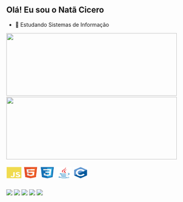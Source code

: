 ## Olá! Eu sou o Natã Cicero

- 🌱 Estudando Sistemas de Informação

<div>
<a href="https://github.com/natacicero">
<img width="450" height="165" src="https://github-readme-stats.vercel.app/api?username=natacicero&show_icons=true&theme=chartreuse-dark&include_all_commits=true&count_private=true"/>
<img width="450" height="165" src="https://github-readme-stats.vercel.app/api/top-langs/?username=natacicero&layout=compact&langs_count=16&theme=chartreuse-dark"/>
</div>

<div style="display: inline-block"><br>
<img align="center" alt="Nata-Js" height="30" width="40" src="https://raw.githubusercontent.com/devicons/devicon/master/icons/javascript/javascript-plain.svg">
  <img align="center" alt="Nata-HTML" height="30" width="40" src="https://raw.githubusercontent.com/devicons/devicon/master/icons/html5/html5-original.svg">
  <img align="center" alt="Nata-CSS" height="30" width="40" src="https://raw.githubusercontent.com/devicons/devicon/master/icons/css3/css3-original.svg">
  <img align="center" alt="Nata-Java" height="30" width="40" src="https://raw.githubusercontent.com/devicons/devicon/master/icons/java/java-original.svg">
  <img align="center" alt="Nata-C" height="30" width="40" src="https://raw.githubusercontent.com/devicons/devicon/master/icons/c/c-original.svg">
</div>

##

<div>
<a href="mailto:natacicero@gmail.com" target="_blank"><img src="https://img.shields.io/badge/Gmail-D14836?style=for-the-badge&logo=gmail&logoColor=white" target="_blank"></a>
<a href="" target="_blank"><img src="https://img.shields.io/badge/Discord-7289DA?style=for-the-badge&logo=discord&logoColor=white" target="_blank"></a> 
<a href="https://www.linkedin.com/in/natã-silva-415529176/" target="_blank"><img src="https://img.shields.io/badge/-LinkedIn-%230077B5?style=for-the-badge&logo=linkedin&logoColor=white" target="_blank"></a>
<a href="https://www.facebook.com/nata.cicero/" target="_blank"><img src="https://img.shields.io/badge/Facebook-1877F2?style=for-the-badge&logo=facebook&logoColor=white" targget="_blank"></a>
<a href="https://www.instagram.com/silva_nataa/" target="_blank"><img src="https://img.shields.io/badge/Instagram-E4405F?style=for-the-badge&logo=instagram&logoColor=white" target="_blank"></a>
</div>
